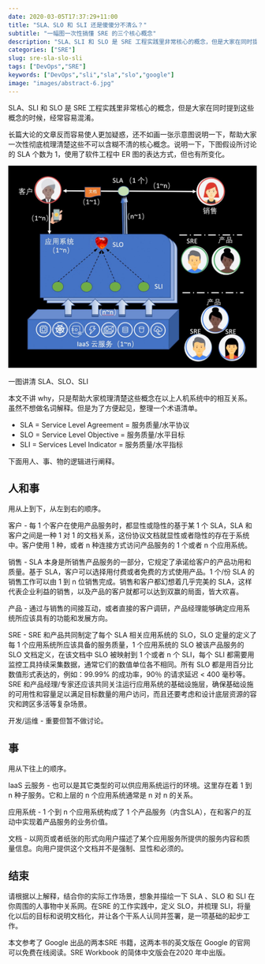 ```yaml
---
date: 2020-03-05T17:37:29+11:00
title: "SLA、SLO 和 SLI 还是傻傻分不清么？"
subtitle: "一幅图一次性搞懂 SRE 的三个核心概念"
description: "SLA、SLI 和 SLO 是 SRE 工程实践里非常核心的概念，但是大家在同时提到这些概念的时候，经常容易混淆。"
categories: ["SRE"]
slug: sre-sla-slo-sli
tags: ["DevOps","SRE"]
keywords: ["DevOps","sli","sla","slo","google"]
image: "images/abstract-6.jpg"
---
```

SLA、SLI 和 SLO 是 SRE 工程实践里非常核心的概念，但是大家在同时提到这些概念的时候，经常容易混淆。

长篇大论的文章反而容易使人更加疑惑，还不如画一张示意图说明一下，帮助大家一次性彻底梳理清楚这些不可以含糊不清的核心概念。说明一下，下图假设所讨论的 SLA 个数为 1，使用了软件工程中 ER 图的表达方式，但也有所变化。

![SLA、SLO、SLI](/images/sla-sli-slo.jpeg)

一图讲清 SLA、SLO、SLI

本文不讲 why，只是帮助大家梳理清楚这些概念在以上人机系统中的相互关系。虽然不想做名词解释。但是为了方便起见，整理一个术语清单。

* SLA = Service Level Agreement = 服务质量/水平协议
* SLO = Service Level Objective = 服务质量/水平目标
* SLI = Services Level Indicator = 服务质量/水平指标

下面用人、事、物的逻辑进行阐释。

## 人和事

用从上到下，从左到右的顺序。

客户 - 每 1 个客户在使用产品服务时，都显性或隐性的基于某 1 个 SLA，SLA 和客户之间是一种 1 对 1 的文档关系，这份协议文档就显性或者隐性的存在于系统中。客户使用 1 种，或者 n 种连接方式访问产品服务的 1 个或者 n 个应用系统。

销售 - SLA 本身是所销售产品服务的一部分，它规定了承诺给客户的产品功用和质量。基于 SLA，客户可以选择用付费或者免费的方式使用产品。1 个/份 SLA 的销售工作可以由 1 到 n 位销售完成。销售和客户都幻想着几乎完美的 SLA，这样代表企业利益的销售，以及产品的客户就都可以达到双赢的局面，皆大欢喜。

产品 - 通过与销售的间接互动，或者直接的客户调研，产品经理能够确定应用系统所应该具有的功能和发展方向。

SRE - SRE 和产品共同制定了每个 SLA 相关应用系统的 SLO，SLO 定量的定义了每 1 个应用系统所应该具备的服务质量，1 个应用系统的 SLO 被该产品服务的 SLO 文档定义，在该文档中 SLO 被映射到 1 个或者 n 个 SLI，每个 SLI 都需要用监控工具持续采集数据，通常它们的数值单位各不相同。所有 SLO 都是用百分比数值形式表达的，例如：99.99% 的成功率，90％ 的请求延迟 < 400 毫秒等。SRE 和产品经理/专家还应该共同关注运行应用系统的基础设施层，确保基础设施的可用性和容量足以满足目标数量的用户访问，而且还要考虑和设计底层资源的容灾和跨区多活等复杂场景。

开发/运维 - 重要但暂不做讨论。

## 事

用从下往上的顺序。

IaaS 云服务 - 也可以是其它类型的可以供应用系统运行的环境。这里存在着 1 到 n 种子服务。它和上层的 n 个应用系统通常是 n 对 n 的关系。

应用系统 - 1 个到 n 个应用系统构成了 1 个产品服务（内含SLA），在和客户的互动中实现着产品服务的业务价值。

文档 - 以网页或者纸张的形式向用户描述了某个应用服务所提供的服务内容和质量信息。向用户提供这个文档并不是强制、显性和必须的。

## 结束

请根据以上解释，结合你的实际工作场景，想象并描绘一下 SLA 、SLO 和 SLI 在你周围的人事物中关系网。在SRE 的工作实践中，定义 SLO，并梳理 SLI，将量化以后的目标和说明文档化，并让各个干系人认同并签署，是一项基础的起步工作。

本文参考了 Google 出品的两本SRE 书籍，这两本书的英文版在 Google 的官网可以免费在线阅读。SRE Workbook 的简体中文版会在2020 年中出版。
